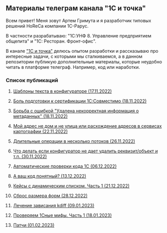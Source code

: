 ## Материалы телеграм канала "1С и точка"

Всем привет!
Меня зовут Артем Гримута и я разработчик типовых решений HoReCa компании 1С-Рарус. 

В частности разрабатываю: "1С:УНФ 8. Управление предприятием общепита" и "1С: Ресторан. Фронт-офис". 

В канале ["1С и точка"](https://t.me/+FCrikBRQaNgxZmFi) делюсь опытом разработки и рассказываю про интересные задачи, 
с которыми мы сталкиваемся, а в данном репозитории публикую дополнительные материалы, которые неудобно читать в платформе телеграф. Например, код или наработки. 

### Список публикаций
1. [Шаблоны текста в конфигураторе (17.11.2022)](https://telegra.ph/SHablony-teksta-klyuch-avtomatizacii-konfiguratora-11-11)

2. [Боль подготовки к сертификации 1С:Совместимо (18.11.2022)](https://telegra.ph/Bol-podgotovki-k-sertifikacii-1SSovmestimo-11-07)

3. [Борьба с ошибкой "Удалена некорректная информация о метаданных" (18.11.2022)](https://telegra.ph/Kak-my-borolis-s-oshibkoj-Udalena-nekorrektnaya-informaciya-o-metadannyh-11-07)

4. [Мой адрес не дом и не улица или расхождение адресов в сервисах картографии (22.11.2022)](https://telegra.ph/Moj-adres-ne-dom-i-ne-ulica-ili-rashozhdenie-adresov-v-servisah-kartografii-11-21)

5. [Длительные операции в несколько потоков (26.11.2022)](https://telegra.ph/Dlitelnye-operacii-v-neskolko-potokov-11-12)

6. [Что делать если конфигуратор не дает удалить реквизит/объект и т.п. (30.11.2022)](https://telegra.ph/Problema-pri-udalenii-rekvizitovobektov-iz-hranilishcha-11-09)

7. [Автоматические проверки кода 1С (06.12.2022)](https://telegra.ph/Clean-code-12-03)

8. [А ваш код понятный? (13.12.2022)](https://telegra.ph/Simple-code-1C-12-04)

9. [Кейсы с динамическим списком. Часть 1 (21.12.2022)](https://telegra.ph/About-dynamic-lists-12-17)

10. [Сброс размера форм (28.12.2022)](https://telegra.ph/Reset-size-form-12-17)

11. [Лечение зависания kdiff (09.01.2023)](https://telegra.ph/kdiff-bug-12-27)

12. [Проверяем 1Сные мифы. Часть 1 (18.01.2023)](https://telegra.ph/Myth-busters-Part-1-01-07)

13. [Патчи (01.02.2023)](https://telegra.ph/Patches-02-01)